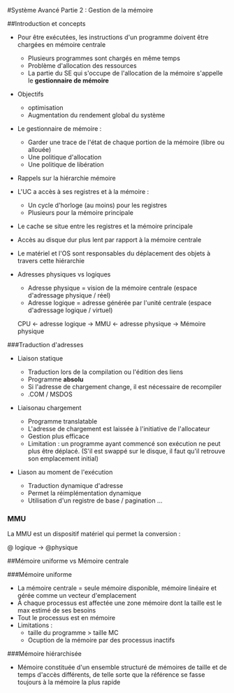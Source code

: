 #Système Avancé Partie 2 : Gestion de la mémoire

##Introduction et concepts 

* Pour être exécutées, les instructions d'un programme doivent être chargées en mémoire centrale
	* Plusieurs programmes sont chargés en même temps
	* Problème d'allocation des ressources 
	* La partie du SE qui s'occupe de l'allocation de la mémoire s'appelle le **gestionnaire de mémoire**
* Objectifs 
	* optimisation
	* Augmentation du rendement global du système

* Le gestionnaire de mémoire :
	* Garder une trace de l'état de chaque portion de la mémoire (libre ou allouée)
	* Une politique d'allocation
	* Une politique de libération

* Rappels sur la hiérarchie mémoire

* L'UC a accès à ses registres et à la mémoire :
	* Un cycle d'horloge (au moins) pour les registres
	* Plusieurs pour la mémoire principale
* Le cache se situe entre les registres et la mémoire principale
* Accès au disque dur plus lent par rapport à la mémoire centrale
* Le matériel et l'OS sont responsables du déplacement des objets à travers cette hiérarchie

* Adresses physiques vs logiques
	* Adresse physique = vision de la mémoire centrale (espace d'adressage physique / réel)
	* Adresse logique = adresse générée par l'unité centrale (espace d'adressage logique / virtuel)

	CPU <- adresse logique -> MMU <- adresse physique -> Mémoire physique

###Traduction d'adresses

* Liaison statique 
	* Traduction lors de la compilation ou l'édition des liens
	* Programme **absolu**
	* Si l'adresse de chargement change, il est nécessaire de recompiler
	* .COM / MSDOS

* Liaisonau chargement
	* Programme translatable
	* L'adresse de chargement est laissée à l'initiative de l'allocateur
	* Gestion plus efficace
	* Limitation : un programme ayant commencé son exécution ne peut plus être déplacé. (S'il est swappé sur le disque, il faut qu'il retrouve son emplacement initial)

* Liason au moment de l'exécution
	* Traduction dynamique d'adresse
	* Permet la réimplémentation dynamique
	* Utilisation d'un registre de base / pagination ...

### MMU

La MMU est un dispositif matériel qui permet la conversion :

@ logique -> @physique

##Mémoire uniforme vs Mémoire centrale

###Mémoire uniforme

* La mémoire centrale = seule mémoire disponible, mémoire linéaire et gérée comme un vecteur d'emplacement
* À chaque processus est affectée une zone mémoire dont la taille est le max estimé de ses besoins
* Tout le processus est en mémoire
* Limitations :
	* taille du programme > taille MC
	* Ocuption de la mémoire par des processus inactifs

###Mémoire hiérarchisée

* Mémoire constituée d'un ensemble structuré de mémoires de taille et de temps d'accès différents, de telle sorte que la référence se fasse toujours à la mémoire la plus rapide


